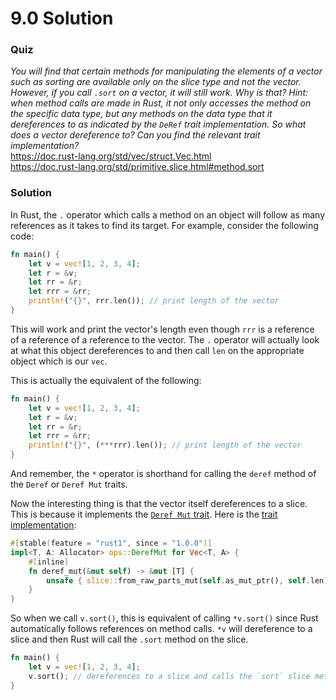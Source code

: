 # 9.0 Solution

### Quiz
*You will find that certain methods for manipulating the elements of a vector such as sorting are available only on the slice type and not the vector. However, if you call `.sort` on a vector, it will still work. Why is that? Hint: when method calls are made in Rust, it not only accesses the method on the specific data type, but any methods on the data type that it dereferences to as indicated by the `DeRef` trait implementation. So what does a vector dereference to? Can you find the relevant trait implementation?* <br/>
https://doc.rust-lang.org/std/vec/struct.Vec.html <br/>
https://doc.rust-lang.org/std/primitive.slice.html#method.sort <br/>


### Solution
In Rust, the `.` operator which calls a method on an object will follow as many references as it takes to find its target. For example, consider the following code:
```rust
fn main() {
    let v = vec![1, 2, 3, 4];
    let r = &v;
    let rr = &r;
    let rrr = &rr;
    println!("{}", rrr.len()); // print length of the vector
}
```
This will work and print the vector's length even though `rrr` is a reference of a reference of a reference to the vector. The `.` operator will actually look at what this object dereferences to and then call `len` on the appropriate object which is our `vec`. 

This is actually the equivalent of the following:
```rust
fn main() {
    let v = vec![1, 2, 3, 4];
    let r = &v;
    let rr = &r;
    let rrr = &rr;
    println!("{}", (***rrr).len()); // print length of the vector
}
```

And remember, the `*` operator is shorthand for calling the `deref` method of the `Deref` or `Deref Mut` traits.

Now the interesting thing is that the vector itself dereferences to a slice. This is because it implements the [`Deref Mut` trait](https://doc.rust-lang.org/std/ops/trait.DerefMut.html). Here is the [trait implementation](https://doc.rust-lang.org/src/alloc/vec/mod.rs.html#2711): 
```rust
#[stable(feature = "rust1", since = "1.0.0")]
impl<T, A: Allocator> ops::DerefMut for Vec<T, A> {
    #[inline]
    fn deref_mut(&mut self) -> &mut [T] {
        unsafe { slice::from_raw_parts_mut(self.as_mut_ptr(), self.len) }
    }
}
```

So when we call `v.sort()`, this is equivalent of calling `*v.sort()` since Rust automatically follows references on method calls. `*v` will dereference to a slice and then Rust will call the `.sort` method on the slice.
```rust
fn main() {
    let v = vec![1, 2, 3, 4];
    v.sort(); // dereferences to a slice and calls the `sort` slice method
}
```
